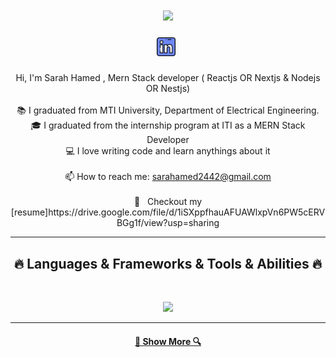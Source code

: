 

<h1 align="center">
  <a href="https://git.io/typing-svg">
    <img src="https://readme-typing-svg.herokuapp.com/?lines=Hello,+There!+👋;This+is+Sarah+Hamed....;Nice+to+meet+you!&center=true&size=30">
  </a>
</h1>

<h5 align="center">
    <a href="https://www.linkedin.com/in/sararamdan"><img height="30" src="https://raw.githubusercontent.com/8bithemant/8bithemant/master/linkedin.png?raw=true"></a>&nbsp;&nbsp;

</h5>

<p align="center">
  Hi, I'm Sarah Hamed , Mern Stack developer ( Reactjs OR Nextjs & Nodejs OR Nestjs)
  <br>

  <br>
📚 I graduated from MTI University, Department of Electrical Engineering.
  <br>
  🎓 I graduated from the internship program at ITI as a MERN Stack Developer

  <br>
  💻 I love writing code and learn anythings about it
  <br>
  
  <br>
  📫 How to reach me: <a href="mailto:sarahamed2442@gmail.com">sarahamed2442@gmail.com</a>
  <br> <br>
   📝 &nbsp; Checkout my [resume]https://drive.google.com/file/d/1iSXppfhauAFUAWlxpVn6PW5cERVBGg1f/view?usp=sharing

</p>

<hr>
<h2 align="center">🔥 Languages & Frameworks & Tools & Abilities 🔥</h2>
<br>
<p align="center">
 
  <a href="https://skillicons.dev">
    <img src="https://skillicons.dev/icons?i=git,javascript,typescript,bootstrap,mui,reactjs,nextjs,mongodb,nodejs,nestjs" />
  </a>

</p>
<hr>



<h4 align="center">
  <a href="https://github.com/sarahamd?tab=repositories" title="Show Repositories">🔎 Show More 🔍</a>
</h4>

